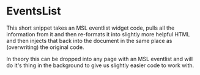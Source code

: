# EventsList
This short snippet takes an MSL eventlist widget code, pulls all the information from it and then re-formats it into slightly more helpful HTML and then injects that back into the document in the same place as (overwriting) the original code.

In theory this can be dropped into any page with an MSL eventlist and will do it's thing in the background to give us slightly easier code to work with.
